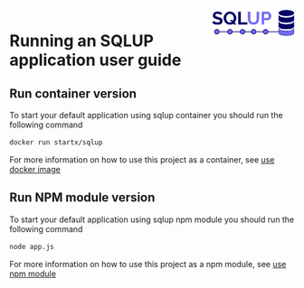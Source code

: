 <img align="right" height="50" src="https://raw.githubusercontent.com/startxfr/sqlup/master/docs/assets/logo.svg?sanitize=true">

# Running an SQLUP application user guide


## Run container version

To start your default application using sqlup container you should run the 
following command
```bash
docker run startx/sqlup
```

For more information on how to use this project as a container, 
see [use docker image](USE_docker.md)


## Run NPM module version

To start your default application using sqlup npm module you should run the 
following command
```bash
node app.js
```

For more information on how to use this project as a npm module, see 
[use npm module](USE_npm.md)